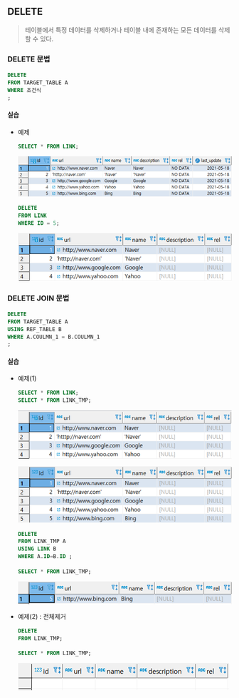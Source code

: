 ## DELETE

> 테이블에서 특정 데이터를 삭제하거나 테이블 내에 존재하는 모든 데이터를 삭제할 수 있다.



### DELETE 문법

```SQL
DELETE
FROM TARGET_TABLE A
WHERE 조건식
;
```



#### 실습

 * 예제

   ```SQL
   SELECT * FROM LINK;
   ```

   ![image-20210518183529352](markdown-images/image-20210518183529352.png)

   ```SQL
   DELETE 
   FROM LINK
   WHERE ID = 5;
   ```

   ![image-20210613215047764](markdown-images/image-20210613215047764.png)



### DELETE JOIN 문법

```SQL
DELETE
FROM TARGET_TABLE A
USING REF_TABLE B
WHERE A.COULMN_1 = B.COULMN_1
;
```



#### 실습

* 예제(1)

  ```SQL
  SELECT * FROM LINK;
  SELECT * FROM LINK_TMP;
  ```

  ![image-20210613215519658](markdown-images/image-20210613215519658.png)

  ![image-20210613215908197](markdown-images/image-20210613215908197.png)

  ```SQL
  DELETE
  FROM LINK_TMP A
  USING LINK B
  WHERE A.ID=B.ID ;
  
  SELECT * FROM LINK_TMP;
  ```

  ![image-20210613220112155](markdown-images/image-20210613220112155.png)

* 예제(2) : 전체제거

  ```SQL
  DELETE 
  FROM LINK_TMP;
  
  SELECT * FROM LINK_TMP;
  ```

  ![image-20210613220254561](markdown-images/image-20210613220254561.png)

